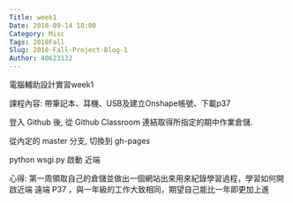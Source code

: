 ```yaml
---
Title: week1
Date: 2018-09-14 18:00
Category: Misc
Tags: 2018Fall
Slug: 2018-Fall-Project-Blog-1
Author: 40623132
---
```


電腦輔助設計實習week1

<!-- PELICAN_END_SUMMARY -->

課程內容:
帶筆記本、耳機、USB及建立Onshape帳號、下載p37

登入 Github 後, 從 Github Classroom 連結取得所指定的期中作業倉儲.

從內定的 master 分支, 切換到 gh-pages

python wsgi.py 啟動 近端

心得:
第一周領取自己的倉儲並做出一個網站出來用來紀錄學習過程，學習如何開啟近端 遠端 P37 ，與一年級的工作大致相同，期望自己能比一年即更加上進
